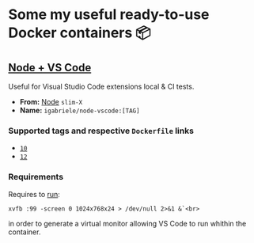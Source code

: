# Some my useful ready-to-use Docker containers :package:

## [Node + VS Code](https://cloud.docker.com/repository/docker/igabriele/node-vscode)

Useful for Visual Studio Code extensions local & CI tests.

- **From:** [Node](https://hub.docker.com/_/node) `slim-X`
- **Name:** `igabriele/node-vscode:[TAG]`

### Supported tags and respective `Dockerfile` links

- [`10`](https://github.com/ivangabriele/docker/blob/master/node-vscode/10/Dockerfile)
- [`12`](https://github.com/ivangabriele/docker/blob/master/node-vscode/12/Dockerfile)

### Requirements

Requires to [run](https://code.visualstudio.com/api/working-with-extensions/continuous-integration#travis):

    xvfb :99 -screen 0 1024x768x24 > /dev/null 2>&1 &`<br>

in order to generate a virtual monitor allowing VS Code to run whithin the container.
